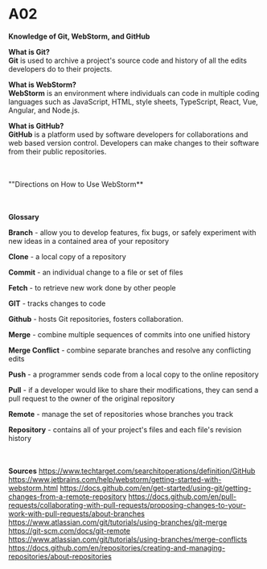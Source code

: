 # A02
**Knowledge of Git, WebStorm, and GitHub**
<br>

**What is Git?**
<br>
**Git** is used to archive a project's source code and history of all the edits developers do to their projects.
<br>

**What is WebStorm?**
<br>
**WebStorm** is an environment where individuals can code in multiple coding languages such as JavaScript, HTML, style sheets, TypeScript, React, Vue, Angular, and Node.js. 
<br>

**What is GitHub?**
<br>
**GitHub** is a platform used by software developers for collaborations and web based version control. Developers can make changes to their software from their public repositories.
<br><br><br>

""Directions on How to Use WebStorm**
<br><br><br>

**Glossary**
<br>

**Branch** - allow you to develop features, fix bugs, or safely experiment with new ideas in a contained area of your repository
<br>

**Clone** - a local copy of a repository
<br>

**Commit** - an individual change to a file or set of files
<br>

**Fetch** - to retrieve new work done by other people
<br>

**GIT** - tracks changes to code
<br>

**Github** - hosts Git repositories, fosters collaboration.
<br>

**Merge** - combine multiple sequences of commits into one unified history
<br>

**Merge Conflict** - combine separate branches and resolve any conflicting edits
<br>

**Push** - a programmer sends code from a local copy to the online repository
<br>

**Pull** - if a developer would like to share their modifications, they can send a pull request to the owner of the original repository
<br>

**Remote** - manage the set of repositories whose branches you track
<br>

**Repository** - contains all of your project's files and each file's revision history
<br><br><br>

**Sources**
https://www.techtarget.com/searchitoperations/definition/GitHub
https://www.jetbrains.com/help/webstorm/getting-started-with-webstorm.html
https://docs.github.com/en/get-started/using-git/getting-changes-from-a-remote-repository
https://docs.github.com/en/pull-requests/collaborating-with-pull-requests/proposing-changes-to-your-work-with-pull-requests/about-branches
https://www.atlassian.com/git/tutorials/using-branches/git-merge
https://git-scm.com/docs/git-remote
https://www.atlassian.com/git/tutorials/using-branches/merge-conflicts
https://docs.github.com/en/repositories/creating-and-managing-repositories/about-repositories
